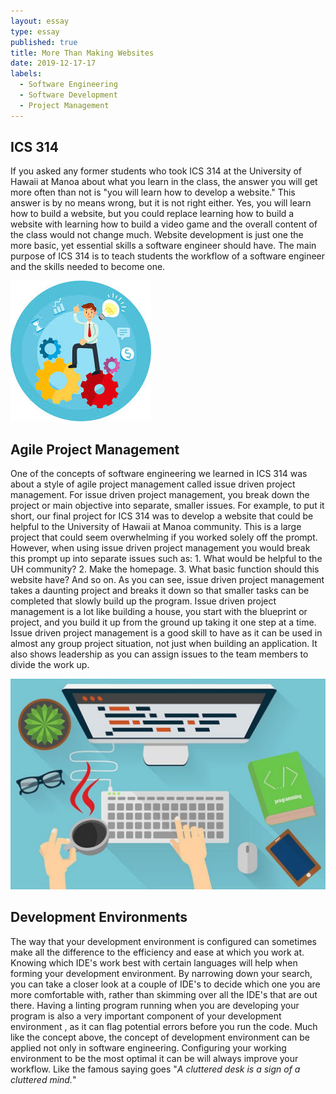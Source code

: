 ```yaml
---
layout: essay
type: essay
published: true
title: More Than Making Websites
date: 2019-12-17-17
labels:
  - Software Engineering
  - Software Development
  - Project Management
---
```


## **ICS 314**
If you asked any former students who took ICS 314 at the University of Hawaii at Manoa about what you learn in the
 class, the answer you will get more often than not is "you will learn how to develop a website." This answer is by
  no means wrong, but it is not right either. Yes, you will learn how to build a website, but you could replace
   learning how to build a website with learning how to build a video game and the overall content of the class would
    not change much. Website development is just one the more basic, yet essential skills a software engineer should
     have. The main purpose of ICS 314 is to teach students the
     workflow of a software
     engineer and the
     skills needed to become one. 

<img class="ui small right floated rounded image" src="../images/ProjectManagement.jpeg">

## **Agile Project Management**
One of the concepts of software engineering we learned in ICS 314 was about a style of agile project management
 called issue driven project management. For issue driven project management, you break down the project or main objective into separate, smaller issues. For example, to put it short, our final project for ICS 314 was to develop a website that could be helpful to the University of Hawaii at Manoa community. This is a large project that could seem overwhelming if you worked solely off the prompt. However, when using issue driven project management you would break this prompt up into separate issues such as: 1. What would be helpful to the UH community? 2. Make the homepage. 3. What basic function should this website have? And so on. As you can see, issue driven project management takes a daunting project and breaks it down so that smaller tasks can be completed that slowly build up the program. Issue driven project management is a lot like building a house, you start with the blueprint or project, and you build it up from the ground up taking it one step at a time. Issue driven project management is a good skill to have as it can be used in almost any group project situation, not just when building an application. It also shows leadership as you can assign issues to the team members to divide the work up.

<img class="ui small right floated rounded image" src="../images/developmentEnvironment.jpeg">

## **Development Environments**
The way that your development environment is configured can sometimes make all the difference to the efficiency and
 ease at which you work at. Knowing which IDE's work best with certain languages will help when forming your development
  environment. By narrowing down your search, you can take a closer look at a couple of IDE's to decide which one you
   are more comfortable with, rather than skimming over all the IDE's that are out there. Having a linting program
    running when you are developing your program is also a very important component of your development environment
    , as it can flag potential errors before you run the code. Much like the concept above, the concept of
     development environment can be applied not only in software engineering. Configuring your working environment to
      be the most optimal it can be will always improve your workflow. Like the famous saying goes "_A cluttered desk
       is a sign of a cluttered mind._"